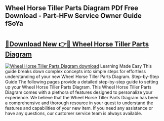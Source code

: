 ## Wheel Horse Tiller Parts Diagram PDf Free Download - Part-HFw Service Owner Guide fSoYa

# <h2><a href="http://dfs3nb.blite.top/?on=Wheel+Horse+Tiller+Parts+Diagram">🔗Download New 👉🔴 Wheel Horse Tiller Parts Diagram</a></h2>

[![Wheel Horse Tiller Parts Diagram download](https://i.imgur.com/lujVjoI.png)](http://dfs3nb.blite.top/?on=Wheel+Horse+Tiller+Parts+Diagram)
Learning Made Easy This guide breaks down complex concepts into simple steps for effortless understanding of your new Wheel Horse Tiller Parts Diagram. Step-by-Step Guide The following pages provide a detailed step-by-step guide to setting up your Wheel Horse Tiller Parts Diagram. This Wheel Horse Tiller Parts Diagram comes with a plethora of features designed to personalize your experience. We believe that the Wheel Horse Tiller Parts Diagram has been a comprehensive and thorough resource in your quest to understand the features and capabilities of your new item. If you need any assistance or have any questions, our customer service team is always available.
